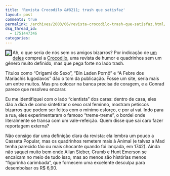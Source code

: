 ```yaml
---
title: 'Revista Crocodilo &#8211; trash que satisfaz'
layout: post
comments: true
permalink: /archives/2003/06/revista-crocodilo-trash-que-satisfaz.html/
dsq_thread_id:
  - 1751447346
categories:
---
```

<img src=//chester.me/img/blig/croc.jpg align="left" border=2>Ah, o que seria de nós sem os amigos bizarros? Por indicação de <a href="http://www.stoneagescanners.com/edu/1p.htm" >um deles</a> comprei a <a href="http://www.crocodilo.com.br">Crocodilo</a>, uma revista de humor e quadrinhos sem um gênero muito definido, mas que pega forte no lado trash.

Títulos como &#8220;Origami do Sexo&#8221;, &#8220;Bin Laden Pornô&#8221; e &#8220;A Febre dos Mariachis Iugoslavos&#8221; dão o tom da publicação. Fosse um site, seria mais um entre muitos. Mas pra colocar na banca precisa de coragem, e a Conrad parece que resolveu encarar.

Eu me identifiquei com o lado &#8220;cientista&#8221; dos caras: dentro de casa, eles dão a dica de como sintetizar o sexo oral feminno, mostram petiscos bizarros que podem ser feitos com o mínimo esforço, e por aí vai. Indo para a rua, eles experimentaram o famoso &#8220;treme-treme&#8221;, o bordel onde literalmente se transa com um vale-refeição. Quem disse que sai caro fazer reportagem externa?

Não consigo dar uma definição clara da revista: ela lembra um pouco a Casseta Popular, mas os quadrinhos remetem mais à Animal (e talvez a Mad tenha parecido tão ou mais chocante quando foi lançada, em 1742). Ainda não saquei muito bem onde Allan Sieber, Crumb e Hunt Emerson se encaixam no meio de tudo isso, mas ao menos são histórias menos &#8220;figurinha carimbada&#8221;, que fornecem uma excelente desculpa para desembolsar os R$ 6,90.
